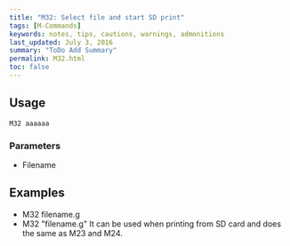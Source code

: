 ```yaml
---
title: "M32: Select file and start SD print" 
tags: [M-Commands]
keywords: notes, tips, cautions, warnings, admonitions
last_updated: July 3, 2016
summary: "ToDo Add Summary"
permalink: M32.html
toc: false
---
```



## Usage ##
```
M32 aaaaaa
```

### Parameters ###
+ Filename

## Examples ##

+ M32 filename.g
+ M32 "filename.g"
It can be used when printing from SD card and does the same as M23 and M24.
